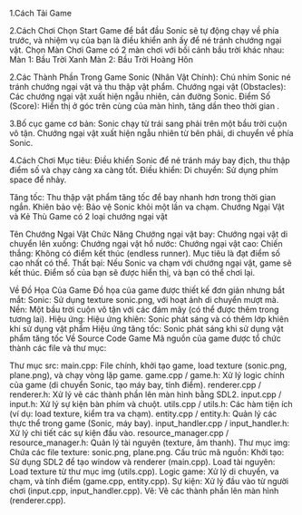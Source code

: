 1.Cách Tải Game


2.Cách Chơi
Chọn Start Game để bắt đầu
Sonic sẽ tự động chạy về phía trước, và nhiệm vụ của bạn là điều khiển anh ấy để né tránh chướng ngại vật.
Chọn Màn Chơi
Game có 2 màn chơi với bối cảnh bầu trời khác nhau:
Màn 1: Bầu Trời Xanh 
Màn 2: Bầu Trời Hoàng Hôn 

2.Các Thành Phần Trong Game
Sonic (Nhân Vật Chính): Chú nhím Sonic né tránh chướng ngại vật và thu thập vật phẩm.
Chướng ngại vật (Obstacles): Các chướng ngại vật xuất hiện ngẫu nhiên, cản đường Sonic.
Điểm Số (Score): Hiển thị ở góc trên cùng của màn hình, tăng dần theo thời gian .

3.Bố cục game cơ bản:
Sonic chạy từ trái sang phải trên một bầu trời cuộn vô tận. Chướng ngại vật xuất hiện ngẫu nhiên từ bên phải, di chuyển về phía Sonic.

4.Cách Chơi
Mục tiêu: Điều khiển Sonic để né tránh máy bay địch, thu thập điểm số và chạy càng xa càng tốt.
Điều khiển:
Di chuyển: Sử dụng phím space để nhảy.

Tăng tốc: Thu thập vật phẩm tăng tốc để bay nhanh hơn trong thời gian ngắn.
Khiên bảo vệ: Bảo vệ Sonic khỏi một lần va chạm.
Chướng Ngại Vật và Kẻ Thù
Game có 2 loại chướng ngại vật

Tên Chướng Ngại Vật	Chức Năng
Chướng ngại vật bay:
Chướng ngại vật di chuyển lên xuống:
Chướng ngại vật hồ nước:
Chướng ngại vật cao:
Chiến thắng: Không có điểm kết thúc (endless runner). Mục tiêu là đạt điểm số cao nhất có thể.
Thất bại: Nếu Sonic va chạm với chướng ngại vật, game sẽ kết thúc. Điểm số của bạn sẽ được hiển thị, và bạn có thể chơi lại.

Về Đồ Họa Của Game
Đồ họa của game được thiết kế đơn giản nhưng bắt mắt:
Sonic: Sử dụng texture sonic.png, với hoạt ảnh di chuyển mượt mà.
Nền: Một bầu trời cuộn vô tận với các đám mây (có thể được thêm trong tương lai).
Hiệu ứng:
Hiệu ứng khiên: Sonic phát sáng và có thêm lớp khiên khi sử dụng vật phẩm
Hiệu ứng tăng tốc: Sonic phát sáng khi sử dụng vật phẩm tăng tốc 
Về Source Code Game
Mã nguồn của game được tổ chức thành các file và thư mục:

Thư mục src:
main.cpp: File chính, khởi tạo game, load texture (sonic.png, plane.png), và chạy vòng lặp game.
game.cpp / game.h: Xử lý logic chính của game (di chuyển Sonic, tạo máy bay, tính điểm).
renderer.cpp / renderer.h: Xử lý vẽ các thành phần lên màn hình bằng SDL2.
input.cpp / input.h: Xử lý sự kiện bàn phím và chuột.
utils.cpp / utils.h: Các hàm tiện ích (ví dụ: load texture, kiểm tra va chạm).
entity.cpp / entity.h: Quản lý các thực thể trong game (Sonic, máy bay).
input_handler.cpp / input_handler.h: Xử lý chi tiết các sự kiện đầu vào.
resource_manager.cpp / resource_manager.h: Quản lý tài nguyên (texture, âm thanh).
Thư mục img:
Chứa các file texture: sonic.png, plane.png.
Cấu trúc mã nguồn:
Khởi tạo: Sử dụng SDL2 để tạo window và renderer (main.cpp).
Load tài nguyên: Load texture từ thư mục img (utils.cpp).
Logic game: Xử lý di chuyển, va chạm, và tính điểm (game.cpp, entity.cpp).
Sự kiện: Xử lý đầu vào từ người chơi (input.cpp, input_handler.cpp).
Vẽ: Vẽ các thành phần lên màn hình (renderer.cpp).

